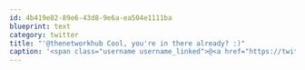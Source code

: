```yaml
---
id: 4b419e82-89e6-43d8-9e6a-ea504e1111ba
blueprint: text
category: twitter
title: "'@thenetworkhub Cool, you're in there already? :)"
caption: '<span class="username username_linked">@<a href="https://twitter.com/thenetworkhub" title="The Network Hub">thenetworkhub</a></span> Cool, you''re in there already? :)'
---
```


